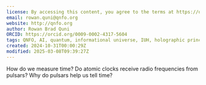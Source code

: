 ```yaml
---
license: By accessing this content, you agree to the terms at https://qnfo.org/LICENSE
email: rowan.quni@qnfo.org
website: http://qnfo.org
author: Rowan Brad Quni
ORCID: https://orcid.org/0009-0002-4317-5604
tags: QNFO, AI, quantum, informational universe, IUH, holographic principle
created: 2024-10-31T00:00:29Z
modified: 2025-03-08T09:39:27Z
---
```


How do we measure time? Do atomic clocks receive radio frequencies from pulsars? Why do pulsars help us tell time?
